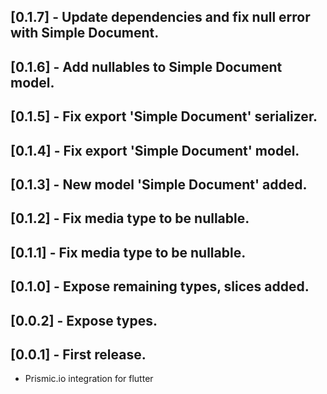 ## [0.1.7] - Update dependencies and fix null error with Simple Document.

## [0.1.6] - Add nullables to Simple Document model.

## [0.1.5] - Fix export 'Simple Document' serializer.

## [0.1.4] - Fix export 'Simple Document' model.

## [0.1.3] - New model 'Simple Document' added.

## [0.1.2] - Fix media type to be nullable.

## [0.1.1] - Fix media type to be nullable.

## [0.1.0] - Expose remaining types, slices added.

## [0.0.2] - Expose types.

## [0.0.1] - First release.

* Prismic.io integration for flutter

